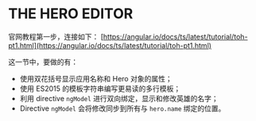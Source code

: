 # THE HERO EDITOR

官网教程第一步，连接如下：
[https://angular.io/docs/ts/latest/tutorial/toh-pt1.html](https://angular.io/docs/ts/latest/tutorial/toh-pt1.html)

这一节中，要做的有：

- 使用双花括号显示应用名称和 Hero 对象的属性；
- 使用 ES2015 的模板字符串编写更易读的多行模板；
- 利用 directive `ngModel` 进行双向绑定，显示和修改英雄的名字；
- Directive `ngModel` 会将修改同步到所有与 `hero.name` 绑定的位置。
